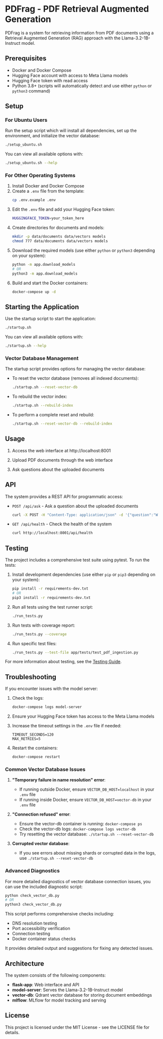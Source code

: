 # PDFrag - PDF Retrieval Augmented Generation

PDFrag is a system for retrieving information from PDF documents using a Retrieval Augmented Generation (RAG) approach with the Llama-3.2-1B-Instruct model.

## Prerequisites

- Docker and Docker Compose
- Hugging Face account with access to Meta Llama models
- Hugging Face token with read access
- Python 3.8+ (scripts will automatically detect and use either `python` or `python3` command)

## Setup

### For Ubuntu Users

Run the setup script which will install all dependencies, set up the environment, and initialize the vector database:

```bash
./setup_ubuntu.sh
```

You can view all available options with:

```bash
./setup_ubuntu.sh --help
```

### For Other Operating Systems

1. Install Docker and Docker Compose
2. Create a `.env` file from the template:
   ```bash
   cp .env.example .env
   ```
3. Edit the `.env` file and add your Hugging Face token:
   ```bash
   HUGGINGFACE_TOKEN=your_token_here
   ```
4. Create directories for documents and models:
   ```bash
   mkdir -p data/documents data/vectors models
   chmod 777 data/documents data/vectors models
   ```
5. Download the required models (use either `python` or `python3` depending on your system):
   ```bash
   python -m app.download_models
   # OR
   python3 -m app.download_models
   ```
6. Build and start the Docker containers:
   ```bash
   docker-compose up -d
   ```

## Starting the Application

Use the startup script to start the application:

```bash
./startup.sh
```

You can view all available options with:

```bash
./startup.sh --help
```

### Vector Database Management

The startup script provides options for managing the vector database:

- To reset the vector database (removes all indexed documents):
  ```bash
  ./startup.sh --reset-vector-db
  ```

- To rebuild the vector index:
  ```bash
  ./startup.sh --rebuild-index
  ```

- To perform a complete reset and rebuild:
  ```bash
  ./startup.sh --reset-vector-db --rebuild-index
  ```

## Usage

1. Access the web interface at http://localhost:8001

2. Upload PDF documents through the web interface

3. Ask questions about the uploaded documents

## API

The system provides a REST API for programmatic access:

- `POST /api/ask` - Ask a question about the uploaded documents
  ```bash
  curl -X POST -H "Content-Type: application/json" -d '{"question":"What is retrieval-augmented generation?"}' http://localhost:8001/api/ask
  ```

- `GET /api/health` - Check the health of the system
  ```bash
  curl http://localhost:8001/api/health
  ```

## Testing

The project includes a comprehensive test suite using pytest. To run the tests:

1. Install development dependencies (use either `pip` or `pip3` depending on your system):
   ```bash
   pip install -r requirements-dev.txt
   # OR
   pip3 install -r requirements-dev.txt
   ```

2. Run all tests using the test runner script:
   ```bash
   ./run_tests.py
   ```

3. Run tests with coverage report:
   ```bash
   ./run_tests.py --coverage
   ```

4. Run specific test files:
   ```bash
   ./run_tests.py --test-file app/tests/test_pdf_ingestion.py
   ```

For more information about testing, see the [Testing Guide](app/tests/README.md).

## Troubleshooting

If you encounter issues with the model server:

1. Check the logs:
   ```bash
   docker-compose logs model-server
   ```

2. Ensure your Hugging Face token has access to the Meta Llama models

3. Increase the timeout settings in the `.env` file if needed:
   ```
   TIMEOUT_SECONDS=120
   MAX_RETRIES=5
   ```

4. Restart the containers:
   ```bash
   docker-compose restart
   ```

### Common Vector Database Issues

1. **"Temporary failure in name resolution" error**:
   - If running outside Docker, ensure `VECTOR_DB_HOST=localhost` in your `.env` file
   - If running inside Docker, ensure `VECTOR_DB_HOST=vector-db` in your `.env` file

2. **"Connection refused" error**:
   - Ensure the vector-db container is running: `docker-compose ps`
   - Check the vector-db logs: `docker-compose logs vector-db`
   - Try resetting the vector database: `./startup.sh --reset-vector-db`

3. **Corrupted vector database**:
   - If you see errors about missing shards or corrupted data in the logs, use `./startup.sh --reset-vector-db`

### Advanced Diagnostics

For more detailed diagnostics of vector database connection issues, you can use the included diagnostic script:

```bash
python check_vector_db.py
# OR
python3 check_vector_db.py
```

This script performs comprehensive checks including:
- DNS resolution testing
- Port accessibility verification
- Connection testing
- Docker container status checks

It provides detailed output and suggestions for fixing any detected issues.

## Architecture

The system consists of the following components:

- **flask-app**: Web interface and API
- **model-server**: Serves the Llama-3.2-1B-Instruct model
- **vector-db**: Qdrant vector database for storing document embeddings
- **mlflow**: MLflow for model tracking and serving

## License

This project is licensed under the MIT License - see the LICENSE file for details. 